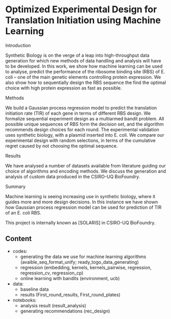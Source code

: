 # Optimized Experimental Design for Translation Initiation using Machine Learning

Introduction

Synthetic Biology is on the verge of a leap into high-throughput data generation for which new methods of data handling and analysis will have to be developed. In this work, we show how machine learning can be used to analyse, predict the performance of the ribosome binding site (RBS) of E. coli – one of the main genetic elements controlling protein expression. We also show how to sequentially design the RBS sequence the find the optimal choice with high protein expression as fast as possible.  

Methods

We build a Gaussian process regression model to predict the translation initiation rate (TIR) of each gene in terms of different RBS design. We formalize sequential experiment design as a multiarmed bandit problem.  All possible unique sequences of RBS form the decision set, and the algorithm recommends design choices for each round. The experimental validation uses synthetic biology, with a plasmid inserted into E. coli. We compare our experimental design with random selections, in terms of the cumulative regret caused by not choosing the optimal sequence.

Results

We have analysed a number of datasets available from literature guiding our choice of algorithms and encoding methods. We discuss the generation and analysis of custom data produced in the CSIRO-UQ BioFoundry.

Summary

Machine learning is seeing increasing use in synthetic biology, where it guides more and more design decisions. In this instance we have shown how Gaussian process regression model can be used for prediction of TIR of an E. coli RBS.

This project is internally known as [SOLARIS] in CSIRO-UQ BioFoundry.

## Content

- codes: 
  * generating the data we use for machine learning algorithms (avaible_seq_format_unify; ready_togo_data_generating)  
  * regression (embedding, kernels, kernels_pairwise, regression, regression_cv, regression_cp)  
  * online learning with bandits (environment, ucb)
- data: 
  * baseline data 
  * results (First_round_results, First_round_plates)
- notebooks:
  * analysis result (result_analysis)
  * generating recommendations (rec_design)
